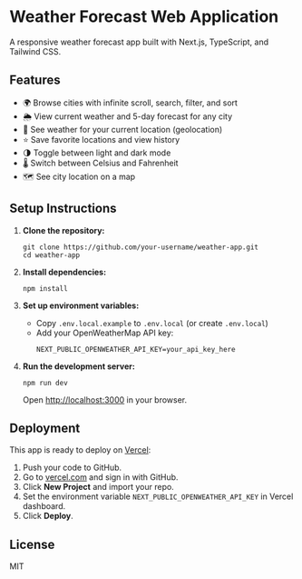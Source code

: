 <!-- This is a [Next.js](https://nextjs.org) project bootstrapped with [`create-next-app`](https://nextjs.org/docs/app/api-reference/cli/create-next-app).

## Getting Started

First, run the development server:

```bash
npm run dev
# or
yarn dev
# or
pnpm dev
# or
bun dev
```

Open [http://localhost:3000](http://localhost:3000) with your browser to see the result.

You can start editing the page by modifying `app/page.tsx`. The page auto-updates as you edit the file.

This project uses [`next/font`](https://nextjs.org/docs/app/building-your-application/optimizing/fonts) to automatically optimize and load [Geist](https://vercel.com/font), a new font family for Vercel.

## Learn More

To learn more about Next.js, take a look at the following resources:

- [Next.js Documentation](https://nextjs.org/docs) - learn about Next.js features and API.
- [Learn Next.js](https://nextjs.org/learn) - an interactive Next.js tutorial.

You can check out [the Next.js GitHub repository](https://github.com/vercel/next.js) - your feedback and contributions are welcome!

## Deploy on Vercel

The easiest way to deploy your Next.js app is to use the [Vercel Platform](https://vercel.com/new?utm_medium=default-template&filter=next.js&utm_source=create-next-app&utm_campaign=create-next-app-readme) from the creators of Next.js.

Check out our [Next.js deployment documentation](https://nextjs.org/docs/app/building-your-application/deploying) for more details. -->


# Weather Forecast Web Application

A responsive weather forecast app built with Next.js, TypeScript, and Tailwind CSS.

## Features

- 🌍 Browse cities with infinite scroll, search, filter, and sort
- 🌦️ View current weather and 5-day forecast for any city
- 📍 See weather for your current location (geolocation)
- ⭐ Save favorite locations and view history
- 🌗 Toggle between light and dark mode
- 🌡️ Switch between Celsius and Fahrenheit
- 🗺️ See city location on a map

## Setup Instructions

1. **Clone the repository:**
   ```
   git clone https://github.com/your-username/weather-app.git
   cd weather-app
   ```

2. **Install dependencies:**
   ```
   npm install
   ```

3. **Set up environment variables:**
   - Copy `.env.local.example` to `.env.local` (or create `.env.local`)
   - Add your OpenWeatherMap API key:
     ```
     NEXT_PUBLIC_OPENWEATHER_API_KEY=your_api_key_here
     ```

4. **Run the development server:**
   ```
   npm run dev
   ```
   Open [http://localhost:3000](http://localhost:3000) in your browser.

## Deployment

This app is ready to deploy on [Vercel](https://vercel.com/):

1. Push your code to GitHub.
2. Go to [vercel.com](https://vercel.com/) and sign in with GitHub.
3. Click **New Project** and import your repo.
4. Set the environment variable `NEXT_PUBLIC_OPENWEATHER_API_KEY` in Vercel dashboard.
5. Click **Deploy**.

## License

MIT